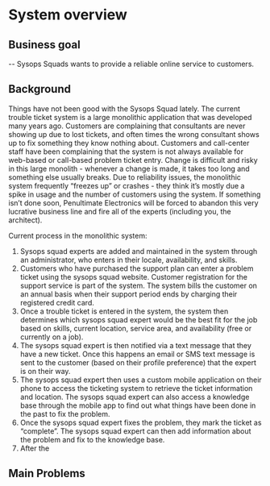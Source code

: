 # System overview

## Business goal
--
Sysops Squads wants to provide a reliable online service to customers.

## Background

Things have not been good with the Sysops Squad lately. The current trouble ticket system is a large monolithic application that was developed many years
ago. Customers are complaining that consultants are never showing up due to lost tickets, and often times the wrong consultant shows up to fix something
they know nothing about. Customers and call-center staff have been complaining that the system is not always available for web-based or call-based problem
ticket entry. Change is difficult and risky in this large monolith - whenever a change is made, it takes too long and something else usually breaks. Due to
reliability issues, the monolithic system frequently “freezes up” or crashes - they think it’s mostly due a spike in usage and the number of customers using the
system. If something isn’t done soon, Penultimate Electronics will be forced to abandon this very lucrative business line and fire all of the experts (including
you, the architect).

Current process in the monolithic system:
1. Sysops squad experts are added and maintained in the system through an administrator, who enters in their locale, availability, and skills.
2. Customers who have purchased the support plan can enter a problem ticket using the sysops squad website. Customer registration for the support
service is part of the system. The system bills the customer on an annual basis when their support period ends by charging their registered credit card.
3. Once a trouble ticket is entered in the system, the system then determines which sysops squad expert would be the best fit for the job based on skills,
current location, service area, and availability (free or currently on a job).
4. The sysops squad expert is then notified via a text message that they have a new ticket. Once this happens an email or SMS text message is sent to the
customer (based on their profile preference) that the expert is on their way.
5. The sysops squad expert then uses a custom mobile application on their phone to access the ticketing system to retrieve the ticket information and
location. The sysops squad expert can also access a knowledge base through the mobile app to find out what things have been done in the past to fix the
problem.
6. Once the sysops squad expert fixes the problem, they mark the ticket as “complete”. The sysops squad expert can then add information about the
problem and fix to the knowledge base.
7. After the


## Main Problems

